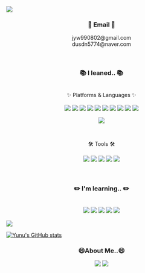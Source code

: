 <img src="https://capsule-render.vercel.app/api?type=waving&color=cef5a2&height=250&section=header&text=Welcome%20to%20Yunu's%20Github!&fontSize=50&fontColor=ffffff" />

<h3 align="center">📧 Email 📧</h3>
  <div align="center">
    <div>jyw990802@gmail.com</div>
    <div>dusdn5774@naver.com</div>
  </div>
<br>
<br>
<h3 align="center">📚 I leaned.. 📚</h3>
<br>
 <div align="center">✨ Platforms & Languages ✨</div>
 <br>
 <div align="center">
 <img src="https://img.shields.io/badge/Java-1E8CBE?style=for-the-badge&logo=openjdk&logoColor=white" />
 <img src="https://img.shields.io/badge/HTML-E34F26?style=for-the-badge&logo=html5&logoColor=white" />

<img src="https://img.shields.io/badge/CSS-1572B6?&style=for-the-badge&logo=css3&logoColor=white" />

<img src="https://img.shields.io/badge/JavaScript-F7DF1E?style=for-the-badge&logo=JavaScript&logoColor=white" />

<img src="https://img.shields.io/badge/jQuery-0769AD?style=for-the-badge&logo=jquery&logoColor=white" />

<img src="https://img.shields.io/badge/react-20232a.svg?style=for-the-badge&logo=react&logoColor=61DAFB" />

<img src="https://img.shields.io/badge/MySQL-00000F?style=for-the-badge&logo=mysql&logoColor=white" />

<img src="https://img.shields.io/badge/SQLite-07405E?style=for-the-badge&logo=sqlite&logoColor=white" />

<img src="https://img.shields.io/badge/Oracle-F80000?style=for-the-badge&logo=oracle&logoColor=black" />

<img src="https://img.shields.io/badge/MariaDB-003545?style=for-the-badge&logo=mariadb&logoColor=white" />

<img src="https://img.shields.io/badge/Bootstrap-563D7C?style=for-the-badge&logo=bootstrap&logoColor=white" /></div>
<br>
 <div align="center">🛠️ Tools 🛠️</div>
 <br>
 <div align="center">
   <img src="https://img.shields.io/badge/Eclipse-2C2255?style=for-the-badge&logo=eclipse&logoColor=white" />
   <img src="https://img.shields.io/badge/Spring-6DB33F?style=for-the-badge&logo=spring&logoColor=white" />
   <img src="https://img.shields.io/badge/GitHub-100000?style=for-the-badge&logo=github&logoColor=white" />
   <img src="https://img.shields.io/badge/Sourcetree-0052CC?style=for-the-badge&logo=Sourcetree&logoColor=white" />
  <img src="https://img.shields.io/badge/ApacheTomcat-F8DC75?style=for-the-badge&logo=ApacheTomcat&logoColor=white" />
   
 </div>
<br>
<br>
<h3 align="center">✏️ I'm learning.. ✏️</h3>
<br>
  <div align="center"></div>
  <div align="center">
    <img src="https://img.shields.io/badge/Python-3776AB?style=for-the-badge&logo=python&logoColor=white" />
    <img src="https://img.shields.io/badge/Django-092E20?style=for-the-badge&logo=django&logoColor=white" />
    <img src="https://img.shields.io/badge/PyCharm-000000.svg?&style=for-the-badge&logo=PyCharm&logoColor=white" />
    <img src="https://img.shields.io/badge/Android-3DDC84?style=for-the-badge&logo=android&logoColor=white" />
     <img src="https://img.shields.io/badge/Linux-FCC624?&style=for-the-badge&logo=Linux&logoColor=white" />
  </div>
<br>
<a href="s">
  <img src="https://github-readme-stats.vercel.app/api/top-langs/?username=yunuyununu&exclude_repo=yunuyununu.github.io&layout=compact" />
</a>

[![Yunu's GitHub stats](https://github-readme-stats.vercel.app/api?username=yunuyununu)](https://github.com/anuraghazra/github-readme-stats)

<h3 align="center">😄About Me..😄</h3>
<div align="center">
  <a href="https://github.com/yunuyununu?tab=repositories"><img src="https://img.shields.io/badge/GitHub-100000?style=for-the-badge&logo=github&logoColor=white" /></a>
  <img src="https://img.shields.io/badge/Notion-ffffff?style=for-the-badge&logo=notion&logoColor=black" />
</div>
<!--
**yunuyununu/yunuyununu** is a ✨ _special_ ✨ repository because its `README.md` (this file) appears on your GitHub profile.

Here are some ideas to get you started:

- 🔭 I’m currently working on ...
- 🌱 I’m currently learning ...
- 👯 I’m looking to collaborate on ...
- 🤔 I’m looking for help with ...
- 💬 Ask me about ...
- 📫 How to reach me: ...
- 😄 Pronouns: ...
- ⚡ Fun fact: ...
-->
